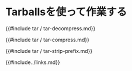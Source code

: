 # <!--Working with Tarballs--> Tarballsを使って作業する

<!--{{#include tar/tar-decompress.md}}-->
{{#include tar / tar-decompress.md}}

<!--{{#include tar/tar-compress.md}}-->
{{#include tar / tar-compress.md}}

<!--{{#include tar/tar-strip-prefix.md}}-->
{{#include tar / tar-strip-prefix.md}}

<!--{{#include../links.md}}-->
{{#include../links.md}}
